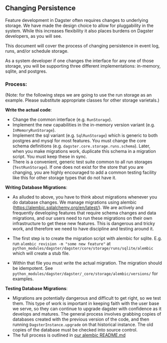## Changing Persistence

Feature development in Dagster often requires changes to underlying storage. We have made the design choice to allow for pluggability in the system. While this increases flexibility it also places burdens on Dagster developers, as you will see.

This document will cover the process of changing persistence in event log, runs, and/or schedule storage.

As a system developer if one changes the interface for any one of those storage, you will be supporting three different implementations: in-memory, sqlite, and postgres.

### Process:

(Note: for the following steps we are going to use the run storage as an example. Please substitute appropriate classes for other storage varietals.)

**Write the actual code**:

- Change the common interface (e.g. `RunStorage`).
- Implement the new capabilities in the in-memory version variant (e.g. `InMemoryRunStorage`).
- Implement the sql variant (e.g. `SqlRunStorage`) which is generic to both postgres and mysql for most features. You must change the core schema definitions (e.g. `dagster.core.storage.runs.schema`). Later, when you make migrations work, duplicate this schema in a migration script. You must keep these in sync.
- There is a convenient, generic test suite common to all run storages (`TestRunStorage`). If one does not exist for the store that you are changing, you are highly encouraged to add a common testing facility like this for other storage types that do not have it.

**Writing Database Migrations**:

- As alluded to above, you have to think about migrations whenever you do database changes. We manage migrations using alembic (https://alembic.sqlalchemy.org/en/latest/). We are actively and frequently developing features that require schema changes and data migrations, and our users need to run these migrations on their own infrastructure to get these new features. This is dangerous and tricky work, and therefore we need to have discipline and testing around it.

- The first step is to create the migration script with alembic for sqlite. E.g. run `alembic revision -m "some new feature"` at `python_modules/dagster/dagster/core/storage/runs/sqlite/alembic` which will create a stub file.
- Within that file you must write the actual migration. The migration should be idempotent. See `python_modules/dagster/dagster/_core/storage/alembic/versions/` for examples.

**Testing Database Migrations**:

- Migrations are potentially dangerous and difficult to get right, so we test them. This type of work is important in keeping faith with the user base we serve, so they can continue to upgrade dagster with confidence as it develops and matures. The general process involves grabbing copies of databases created with the previous version of the code, and then running `DagsterInstance.upgrade` on that historical instance. The old copies of the database must be checked into source control.
- The full process is outlined in [our alembic README.md](https://github.com/dagster-io/dagster/tree/master/python_modules/dagster/dagster/_core/storage/alembic)